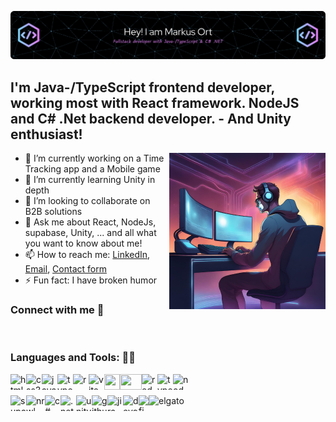 ![Header](./github-header-image.png)

## I'm Java-/TypeScript frontend developer, working most with React framework. NodeJS and C# .Net backend developer. - And Unity enthusiast!

<img align="right" width="250" height="250" src="./programming-me.png">

- 🔭 I’m currently working on a Time Tracking app and a Mobile game
- 🌱 I’m currently learning Unity in depth
- 👯 I’m looking to collaborate on B2B solutions
- 💬 Ask me about React, NodeJs, supabase, Unity, ... and all what you want to know about me!
- 📫 How to reach me: [LinkedIn](https://www.linkedin.com/in/markus-ort), [Email](mailto:markus.ort@softwort.com), [Contact form](https://www.softwort.com/#contact)
- ⚡ Fun fact: I have broken humor

### Connect with me 🤝
</br>

### Languages and Tools: 👨‍💻
<img align="left" width="25" height="25" alt="html5" src="https://seeklogo.com/images/H/html5-without-wordmark-color-logo-14D252D878-seeklogo.com.png">
<img align="left" width="25" height="25" alt="css3" src="https://seeklogo.com/images/C/css-3-logo-023C1A7171-seeklogo.com.png">
<img align="left" width="25" height="25" alt="javaScript" src="https://seeklogo.com/images/J/javascript-js-logo-2949701702-seeklogo.com.png">
<img align="left" width="25" height="25" alt="typeScript" src="https://seeklogo.com/images/T/typescript-logo-B29A3F462D-seeklogo.com.png">
<img align="left" width="25" height="23" alt="react" src="https://upload.wikimedia.org/wikipedia/commons/thumb/a/a7/React-icon.svg/640px-React-icon.svg.png">
<img align="left" width="25" height="25" alt="vite" src="https://vitejs.dev/logo-with-shadow.png">
<img align="left" width="25" height="25" alt"material-ui" src="https://cdn.worldvectorlogo.com/logos/material-ui-1.svg">
<img align="left" width="35" height="25" alt"tailwind" src="https://seeklogo.com/images/T/tailwind-css-logo-5AD4175897-seeklogo.com.png">
<img align="left" width="25" height="25" alt="redux" src="https://seeklogo.com/images/R/redux-logo-9CA6836C12-seeklogo.com.png">
<img align="left" width="25" height="25" alt="typeScript" src="https://seeklogo.com/images/T/typescript-logo-B29A3F462D-seeklogo.com.png">
<img align="left" width="25" height="25" alt="nodeJS" src="https://seeklogo.com/images/N/nodejs-logo-D26404F360-seeklogo.com.png?v=638179441440000000">
</br>
</br>
<img align="left" width="25" height="25" alt="supabase" src="https://seeklogo.com/images/S/supabase-logo-DCC676FFE2-seeklogo.com.png">
<img align="left" width="30" height="25" alt="nrwl-nx" src="https://seeklogo.com/images/N/nx-logo-8EB5A23B44-seeklogo.com.png">
<img align="left" width="25" height="25" alt="c#" src="https://seeklogo.com/images/C/c-sharp-c-logo-02F17714BA-seeklogo.com.png">
<img align="left" width="25" height="25" alt=".net" src="https://seeklogo.com/images/M/microsoft-net-logo-631EFE744A-seeklogo.com.png">
<img align="left" width="25" height="25" alt="unity" src="https://seeklogo.com/images/U/unity-logo-988A22E703-seeklogo.com.png">
<img align="left" width="25" height="25" alt="github" src="https://seeklogo.com/images/G/github-logo-2E3852456C-seeklogo.com.png">
<img align="left" width="25" height="25" alt="jira" src="https://seeklogo.com/images/J/jira-logo-FD39F795A7-seeklogo.com.png">
<img align="left" width="25" height="25" alt="devops" src="https://seeklogo.com/images/A/azure-devops-logo-E7364216A7-seeklogo.com.png">
<img align="left" width="16" height="25" alt="figma" src="https://seeklogo.com/images/F/figma-logo-E4E21D3AEA-seeklogo.com.png">
<img align="left" width="80" height="25" alt="elgato" src="https://cdn.worldvectorlogo.com/logos/elgato-gaming-1.svg">
</br>
</br>
